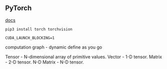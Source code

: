 PyTorch
-

[docs](https://pytorch.org/docs/stable/index.html)

````
pip3 install torch torchvision

CUDA_LAUNCH_BLOCKING=1
````

computation graph - dynamic
define as you go

Tensor - N-dimensional array of primitive values.
Vector - 1-D tensor.
Matrix - 2-D tensor.
N-D Matrix - N-D tensor.
